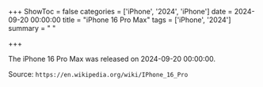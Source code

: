 +++
ShowToc = false
categories = ['iPhone', '2024', 'iPhone']
date = 2024-09-20 00:00:00
title = "iPhone 16 Pro Max"
tags = ['iPhone', '2024']
summary = " "

+++

The iPhone 16 Pro Max was released on 2024-09-20 00:00:00.

Source: `https://en.wikipedia.org/wiki/IPhone_16_Pro`


